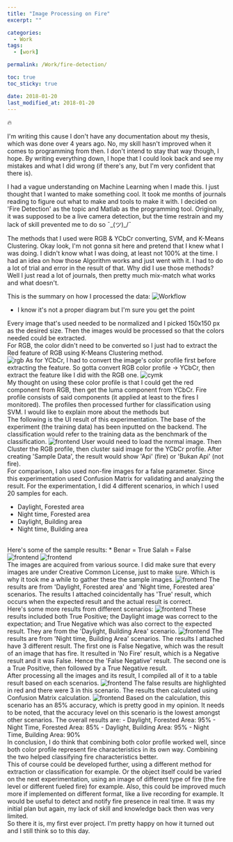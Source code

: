 ```yaml
---
title: "Image Processing on Fire"
excerpt: ""

categories:
  - Work
tags:
  - [work]

permalink: /Work/fire-detection/

toc: true
toc_sticky: true

date: 2018-01-20
last_modified_at: 2018-01-20
---
```


🔥

I'm writing this cause I don't have any documentation about my thesis, which was done over 4 years ago. No, my skill hasn't improved when it comes to programming from then. I don't intend to stay that way though, I hope. By writing everything down, I hope that I could look back and see my mistakes and what I did wrong (if there's any, but I'm very confident that there is).<br>

I had a vague understanding on Machine Learning when I made this. I just thought that I wanted to make something cool. It took me months of journals reading to figure out what to make and tools to make it with. I decided on 'Fire Detection' as the topic and Matlab as the programming tool. Originally, it was supposed to be a live camera detection, but the time restrain and my lack of skill prevented me to do so ¯\_(ツ)_/¯ <br>

The methods that I used were RGB & YCbCr converting, SVM, and K-Means Clustering. Okay look, I'm not gonna sit here and pretend that I knew what I was doing. I didn't know what I was doing, at least not 100% at the time. I had an idea on how those Algorithm works and just went with it. I had to do a lot of trial and error in the result of that. Why did I use those methods? Well I just read a lot of journals, then pretty much mix-match what works and what doesn't. <br>

This is the summary on how I processed the data:
<img src="../assets/images/posts_img/fire/image-2.png" alt="Workflow">
* I know it's not a proper diagram but I'm sure you get the point

Every image that's used needed to be normalized and I picked 150x150 px as the desired size. Then the images would be processed so that the colors needed could be extracted.
<br>
For RGB, the color didn't need to be converted so I just had to extract the Red feature of RGB using K-Means Clustering method. 
<br>
<img src="../assets/images/posts_img/fire/image-3.png" alt="rgb">
As for YCbCr, I had to convert the image's color profile first before extracting the feature. So gotta convert RGB color profile -> YCbCr, then extract the feature like I did with the RGB one.
<img src="../assets/images/posts_img/fire/image-4.png" alt="cymk">
<br>
My thought on using these color profile is that I could get the red component from RGB, then get the luma component from YCbCr. Fire profile consists of said components (it applied at least to the fires I monitored). The profiles then processed further for classification using SVM. I would like to explain more about the methods but 
<br>
The following is the UI result of this experimentation. The base of the experiment (the training data) has been inputted on the backend. The classification would refer to the training data as the benchmark of the classification.
<img src="../assets/images/posts_img/fire/image-5.png" alt="frontend">
User would need to load the normal image. Then Cluster the RGB profile, then cluster said image for the YCbCr profile. After creating 'Sample Data', the result would show 'Api' (fire) or 'Bukan Api' (not fire). 
<br>
For comparison, I also used non-fire images for a false parameter. Since this experimentation used Confusion Matrix for validating and analyzing the result. For the experimentation, I did 4 different scenarios, in which I used 20 samples for each.<br>
- Daylight, Forested area
- Night time, Forested area
- Daylight, Building area
- Night time, Building area
<br>
Here's some of the sample results:
* Benar = True
  Salah = False
<br>
<img src="../assets/images/posts_img/fire/image-6.png" alt="frontend">  
<img src="../assets/images/posts_img/fire/image-7.png" alt="frontend">  
<br>
The images are acquired from various source. I did make sure that every images are under Creative Common License, just to make sure. Which is why it took me a while to gather these the sample images. 
<img src="../assets/images/posts_img/fire/image-8.png" alt="frontend">  
The results are from 'Daylight, Forested area' and 'Night time, Forested area' scenarios. The results I attached coincidentally has 'True' result, which occurs when the expected result and the actual result is correct. 
<br>
Here's some more results from different scenarios:
<img src="../assets/images/posts_img/fire/image-9.png" alt="frontend"> 
These results included both True Positive; the Daylight  image was correct to the expectation; and True Negative which was also correct to the expected result. They are from the 'Daylight, Building Area' scenario.
<img src="../assets/images/posts_img/fire/image-10.png" alt="frontend"> 
The results are from 'Night time, Building Area' scenarios. The results I attached have 3 different result. The first one is False Negative, which was the result of an image that has fire. It resulted in 'No Fire' result, which is a Negative result and it was False. Hence the 'False Negative' result. The second one is a True Positive, then followed by a True Negative result. 
<br>
After processing all the images and its result, I compiled all of it to a table result based on each scenarios.
<img src="../assets/images/posts_img/fire/image-11.png" alt="frontend"> 
The false results are highlighted in red and there were 3 in this scenario. The results then calculated using Confusion Matrix calculation.
<img src="../assets/images/posts_img/fire/image-12.png" alt="frontend"> 
Based on the calculation, this scenario has an 85% accuracy, which is pretty good in my opinion. It needs to be noted, that the accuracy level on this scenario is the lowest amongst other scenarios. The overall results are:
- Daylight, Forested Area: 95%
- Night Time, Forested Area: 85%
- Daylight, Building Area: 95%
- Night Time, Building Area: 90%
<br>
In conclusion, I do think that combining both color profile worked well, since both color profile represent fire characteristics in its own way. Combining the two helped classifying fire characteristics better. 
<br>
This of course could be developed further, using a different method for extraction or classification for example. Or the object itself could be varied on the next experimentation, using an image of different type of fire (the fire level or different fueled fire) for example. Also, this could be improved much more if implemented on different format, like a live recording for example. It would be useful to detect and notify fire presence in real time. It was my initial plan but again, my lack of skill and knowledge back then was very limited.  
<br>
So there it is, my first ever project. I'm pretty happy on how it turned out and I still think so to this day. 